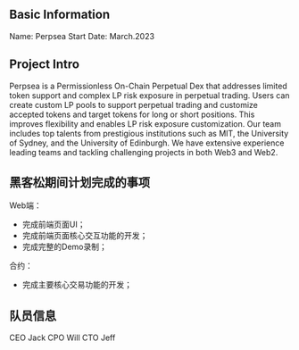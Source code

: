 ## Basic Information
Name: Perpsea
Start Date: March.2023


## Project Intro
Perpsea is a Permissionless On-Chain Perpetual Dex that addresses limited token support and complex LP risk exposure in perpetual trading. Users can create custom LP pools to support perpetual trading and customize accepted tokens and target tokens for long or short positions. This improves flexibility and enables LP risk exposure customization. Our team includes top talents from prestigious institutions such as MIT, the University of Sydney, and the University of Edinburgh. We have extensive experience leading teams and tackling challenging projects in both Web3 and Web2.


## 黑客松期间计划完成的事项
Web端：
- 完成前端页面UI；
- 完成前端页面核心交互功能的开发；
- 完成完整的Demo录制；

合约：
- 完成主要核心交易功能的开发；

## 队员信息
CEO Jack
CPO Will
CTO Jeff
